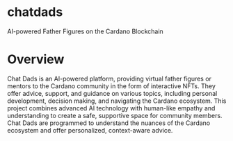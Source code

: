 # chatdads
AI-powered Father Figures on the Cardano Blockchain

# Overview
Chat Dads is an AI-powered platform, providing virtual father figures or mentors to the Cardano community in the form of interactive NFTs. They offer advice, support, and guidance on various topics, including personal development, decision making, and navigating the Cardano ecosystem. This project combines advanced AI technology with human-like empathy and understanding to create a safe, supportive space for community members. Chat Dads are programmed to understand the nuances of the Cardano ecosystem and offer personalized, context-aware advice.
